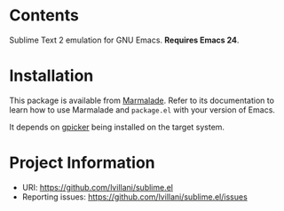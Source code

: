 Contents
========

Sublime Text 2 emulation for GNU Emacs. **Requires Emacs 24**.




Installation
============

This package is available from [Marmalade](http://marmalade-repo.org/). Refer to
its documentation to learn how to use Marmalade and `package.el` with your
version of Emacs.

It depends on [gpicker](https://savannah.nongnu.org/projects/gpicker/) being
installed on the target system.




Project Information
===================

 * URI: https://github.com/lvillani/sublime.el
 * Reporting issues: https://github.com/lvillani/sublime.el/issues
